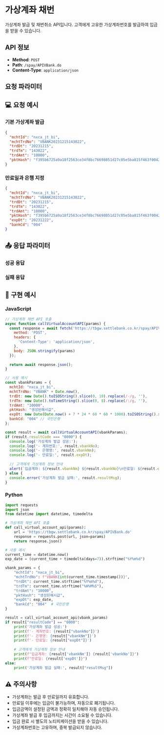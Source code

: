 # 가상계좌 채번

가상계좌 발급 및 채번취소 API입니다. 고객에게 고유한 가상계좌번호를 발급하여 입금을 받을 수 있습니다.

## API 정보

- **Method**: `POST`
- **Path**: `/spay/APIVBank.do`
- **Content-Type**: `application/json`

## 요청 파라미터



















## 💻 요청 예시

### 기본 가상계좌 발급

```json
{
  "mchtId": "nxca_jt_bi",
  "mchtTrdNo": "VBANK20231215143022",
  "trdDt": "20231215",
  "trdTm": "143022",
  "trdAmt": "10000",
  "pktHash": "f395b6725a9a18f2563ce34f8bc76698051d27c05e5ba815f463f00429061c0c"
}
```

### 만료일과 은행 지정

```json
{
  "mchtId": "nxca_jt_bi",
  "mchtTrdNo": "VBANK20231215143022",
  "trdDt": "20231215",
  "trdTm": "143022",
  "trdAmt": "10000",
  "pktHash": "f395b6725a9a18f2563ce34f8bc76698051d27c05e5ba815f463f00429061c0c",
  "expDt": "20231222",
  "bankCd": "004"
}
```

## 📤 응답 파라미터

### 성공 응답











### 실패 응답











## 🔧 구현 예시

### JavaScript

```javascript
// 가상계좌 채번 API 호출
async function callVirtualAccountAPI(params) {
  const response = await fetch('https://tbgw.settlebank.co.kr/spay/APIVBank.do', {
    method: 'POST',
    headers: {
      'Content-Type': 'application/json',
    },
    body: JSON.stringify(params)
  });
  
  return await response.json();
}

// 사용 예시
const vbankParams = {
  mchtId: "nxca_jt_bi",
  mchtTrdNo: "VBANK" + Date.now(),
  trdDt: new Date().toISOString().slice(0, 10).replace(/-/g, ''),
  trdTm: new Date().toTimeString().slice(0, 8).replace(/:/g, ''),
  trdAmt: "10000",
  pktHash: "생성된해시값",
  expDt: new Date(Date.now() + 7 * 24 * 60 * 60 * 1000).toISOString().slice(0, 10).replace(/-/g, ''),
  bankCd: "004" // 국민은행
};

const result = await callVirtualAccountAPI(vbankParams);
if (result.resultCode === "0000") {
  console.log('가상계좌 발급 성공:');
  console.log('- 계좌번호:', result.vbankNo);
  console.log('- 은행명:', result.vbankNm);
  console.log('- 만료일:', result.expDt);
  
  // 고객에게 가상계좌 정보 안내
  alert(`입금계좌: ${result.vbankNm} ${result.vbankNo}\n만료일: ${result.expDt}`);
} else {
  console.error('가상계좌 발급 실패:', result.resultMsg);
}
```

### Python

```python
import requests
import json
from datetime import datetime, timedelta

# 가상계좌 채번 API 호출
def call_virtual_account_api(params):
    url = 'https://tbgw.settlebank.co.kr/spay/APIVBank.do'
    response = requests.post(url, json=params)
    return response.json()

# 사용 예시
current_time = datetime.now()
exp_date = (current_time + timedelta(days=7)).strftime("%Y%m%d")

vbank_params = {
    "mchtId": "nxca_jt_bi",
    "mchtTrdNo": f"VBANK{int(current_time.timestamp())}",
    "trdDt": current_time.strftime("%Y%m%d"),
    "trdTm": current_time.strftime("%H%M%S"),
    "trdAmt": "10000",
    "pktHash": "생성된해시값",
    "expDt": exp_date,
    "bankCd": "004"  # 국민은행
}

result = call_virtual_account_api(vbank_params)
if result["resultCode"] == "0000":
    print('가상계좌 발급 성공:')
    print(f'- 계좌번호: {result["vbankNo"]}')
    print(f'- 은행명: {result["vbankNm"]}')
    print(f'- 만료일: {result["expDt"]}')
    
    # 고객에게 가상계좌 정보 안내
    print(f"입금계좌: {result['vbankNm']} {result['vbankNo']}")
    print(f"만료일: {result['expDt']}")
else:
    print('가상계좌 발급 실패:', result["resultMsg"])
```

## ⚠️ 주의사항

- 가상계좌는 발급 후 만료일까지 유효합니다.
- 만료일 이후에는 입금이 불가능하며, 자동으로 폐기됩니다.
- 입금금액이 설정된 금액과 정확히 일치해야 자동 승인됩니다.
- 가상계좌 발급 후 입금까지는 시간이 소요될 수 있습니다.
- 입금 완료 시 별도의 노티피케이션을 받을 수 있습니다.
- 가상계좌번호는 고유하며, 중복 발급되지 않습니다.

